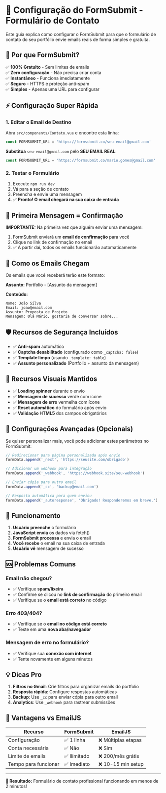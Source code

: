 # 📧 Configuração do FormSubmit - Formulário de Contato

Este guia explica como configurar o FormSubmit para que o formulário de contato do seu portfólio envie emails reais de forma simples e gratuita.

## 🚀 Por que FormSubmit?

✅ **100% Gratuito** - Sem limites de emails  
✅ **Zero configuração** - Não precisa criar conta  
✅ **Instantâneo** - Funciona imediatamente  
✅ **Seguro** - HTTPS e proteção anti-spam  
✅ **Simples** - Apenas uma URL para configurar  

## ⚡ Configuração Super Rápida

### 1. Editar o Email de Destino
Abra `src/components/Contato.vue` e encontre esta linha:

```javascript
const FORMSUBMIT_URL = 'https://formsubmit.co/seu-email@gmail.com'
```

**Substitua** `seu-email@gmail.com` pelo **SEU EMAIL REAL**:

```javascript
const FORMSUBMIT_URL = 'https://formsubmit.co/mario.gomes@gmail.com'
```

### 2. Testar o Formulário
1. Execute `npm run dev`
2. Vá para a seção de contato
3. Preencha e envie uma mensagem
4. ✅ **Pronto! O email chegará na sua caixa de entrada**

## 🎯 Primeira Mensagem = Confirmação

**IMPORTANTE:** Na primeira vez que alguém enviar uma mensagem:

1. FormSubmit enviará um **email de confirmação** para você
2. Clique no link de confirmação no email
3. ✅ A partir daí, todos os emails funcionarão automaticamente

## 📧 Como os Emails Chegam

Os emails que você receberá terão este formato:

**Assunto:** Portfolio - [Assunto da mensagem]

**Conteúdo:**
```
Nome: João Silva
Email: joao@email.com
Assunto: Proposta de Projeto
Mensagem: Olá Mário, gostaria de conversar sobre...
```

## 🛡️ Recursos de Segurança Incluídos

- ✅ **Anti-spam** automático
- ✅ **Captcha desabilitado** (configurado como `_captcha: false`)
- ✅ **Template limpo** (usando `_template: table`)
- ✅ **Assunto personalizado** (Portfolio + assunto da mensagem)

## 🎨 Recursos Visuais Mantidos

- ✅ **Loading spinner** durante o envio
- ✅ **Mensagem de sucesso** verde com ícone
- ✅ **Mensagem de erro** vermelha com ícone
- ✅ **Reset automático** do formulário após envio
- ✅ **Validação HTML5** dos campos obrigatórios

## 🔧 Configurações Avançadas (Opcionais)

Se quiser personalizar mais, você pode adicionar estes parâmetros no FormSubmit:

```javascript
// Redirecionar para página personalizada após envio
formData.append('_next', 'https://seusite.com/obrigado')

// Adicionar um webhook para integração
formData.append('_webhook', 'https://webhook.site/seu-webhook')

// Enviar cópia para outro email
formData.append('_cc', 'backup@email.com')

// Resposta automática para quem enviou
formData.append('_autoresponse', 'Obrigado! Responderemos em breve.')
```

## 📱 Funcionamento

1. **Usuário preenche** o formulário
2. **JavaScript envia** os dados via fetch()
3. **FormSubmit processa** e envia o email
4. **Você recebe** o email na sua caixa de entrada
5. **Usuário vê** mensagem de sucesso

## 🆘 Problemas Comuns

### Email não chegou?
- ✅ Verifique **spam/lixeira**
- ✅ Confirme se clicou no **link de confirmação** do primeiro email
- ✅ Verifique se o **email está correto** no código

### Erro 403/404?
- ✅ Verifique se o **email no código está correto**
- ✅ Teste em uma **nova aba/navegador**

### Mensagem de erro no formulário?
- ✅ Verifique sua **conexão com internet**
- ✅ Tente novamente em alguns minutos

## 💡 Dicas Pro

1. **Filtros no Gmail**: Crie filtros para organizar emails do portfolio
2. **Resposta rápida**: Configure respostas automáticas
3. **Backup**: Use `_cc` para enviar cópia para outro email
4. **Analytics**: Use `_webhook` para rastrear submissões

## 🎉 Vantagens vs EmailJS

| Recurso | FormSubmit | EmailJS |
|---------|------------|---------|
| Configuração | ✅ 1 linha | ❌ Múltiplas etapas |
| Conta necessária | ✅ Não | ❌ Sim |
| Limite de emails | ✅ Ilimitado | ❌ 200/mês grátis |
| Tempo para funcionar | ✅ Imediato | ❌ 10-15 min setup |

---

**🚀 Resultado:** Formulário de contato profissional funcionando em menos de 2 minutos! 